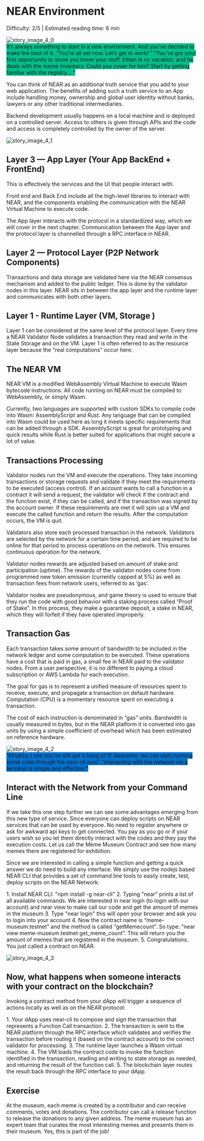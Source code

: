 # NEAR Environment

<Difficulty> Difficulty: 2/5 | Estimated reading time: 6 min </Difficulty>

<narrativeText style="background: #00C08B;">
    <div>
        <img alt="story_image_4_0" src="/images/chap_4_0.png">
    </div>
    <VerticalAlign>
        It’s always something to start in a new environment. And you’ve decided to make the best of it.
        <Spacer />
        “You’re all set now. Let’s get to work! “
        <Spacer />
        “You’ve got your first opportunity to show you know your stuff. Ethan is on vacation, and he deals with the meme inventory. Could you cover for him? Start by getting familiar with the registry… ”
    </VerticalAlign>
</narrativeText>
<Spacer />

You can think of NEAR as an additional truth service that you add to your web application.
The benefits of adding such a truth service to an App include handling money, ownership and global user identity without banks, lawyers or any other traditional intermediaries.

Backend development usually happens on a local machine and is deployed on a controlled server. Access to others is given through APIs and the code and access is completely controlled by the owner of the server.

<ImageContainer>
    <img alt="story_image_4_1" src="/images/chap_4_1.png">
</ImageContainer>

## Layer 3 — App Layer (Your App BackEnd + FrontEnd)

This is effectively the services and the UI that people interact with.

Front end and Back End include all the high-level libraries to interact with NEAR, and the components enabling the communication with the NEAR Virtual Machine to execute code.

The App layer interacts with the protocol in a standardized way, which we will cover in the next chapter. Communication between the App layer and the protocol layer is channelled through a RPC interface in NEAR.

## Layer 2 — Protocol Layer (P2P Network Components)

Transactions and data storage are validated here via the NEAR consensus mechanism and added to the public ledger. This is done by the validator nodes in this layer. NEAR sits in between the app layer and the runtime layer and communicates with both other layers.

## Layer 1 - Runtime Layer (VM, Storage )

Layer 1 can be considered at the same level of the protocol layer. Every time a NEAR Validator Node validates a transaction they read and write in the State Storage and on the VM. Layer 1 is often referred to as the resource layer because the “real computations” occur here.

## The NEAR VM

NEAR VM is a modified WebAssembly Virtual Machine to execute Wasm bytecode instructions. All code running on NEAR must be compiled to WebAssembly, or simply Wasm.

Currently, two languages are supported with custom SDKs to compile code into Wasm: AssemblyScript and Rust. Any language that can be compiled into Wasm could be used here as long it meets specific requirements that can be added through a SDK. AssemblyScript is great for prototyping and quick results while Rust is better suited for applications that might secure a lot of value.

## Transactions Processing

Validator nodes run the VM and execute the operations. They take incoming transactions or storage requests and validate if they meet the requirements to be executed (access control). If an account wants to call a function in a contract it will send a request, the validator will check if the contract and the function exist, if they can be called, and if the transaction was signed by the account owner. If these requirements are met it will spin up a VM and execute the called function and return the results. After the computation occurs, the VM is quit.

Validators also store each processed transaction in the network. Validators are selected by the network for a certain time period, and are required to be online for that period to process operations on the network. This ensures continuous operation for the network.

Validator nodes rewards are adjusted based on amount of stake and participation (uptime). The rewards of the validator nodes come from programmed new token emission (currently capped at 5%) as well as transaction fees from network users, referred to as ‘gas’.

Validator nodes are pseudonymous, and game theory is used to ensure that they run the code with good behavior with a staking process called “Proof of Stake”. In this process, they make a guarantee deposit, a stake in NEAR, which they will forfeit if they have operated improperly.

## Transaction Gas

Each transaction takes some amount of bandwidth to be included in the network ledger and some computation to be executed. These operations have a cost that is paid in gas, a small fee in NEAR paid to the validator nodes. From a user perspective, it is no different to paying a cloud subscription or AWS Lambda for each execution.

The goal for gas is to represent a unified measure of resources spent to receive, execute, and propagate a transaction on default hardware. Computation (CPU) is a momentary resource spent on executing a transaction.

The cost of each instruction is denominated in “gas” units. Bandwidth is usually measured in bytes, but in the NEAR platform it is converted into gas units by using a simple coefficient of overhead which has been estimated on reference hardware.

<Spacer />
<narrativeText style="background: #0072CE">
    <div>
        <img alt="story_image_4_2" src="/images/chap_4_2.png">
    </div>
    <VerticalAlign>
        “Alrighty, I see you’ve still got a hang of it! Awesome, we can start running some code through the near-cli now”
        <Spacer />
        "Interacting with the network via a terminal is simple and effective."
    </VerticalAlign>
</narrativeText>
<Spacer />

## Interact with the Network from your Command Line

If we take this one step further we can see some advantages emerging from this new type of service. Since everyone can deploy scripts on NEAR services that can be used by everyone. No need to register anywhere or ask for awkward api keys to get connected. You pay as you go or if your users wish so you let them directly interact with the codes and they pay the execution costs.
Let us call the Meme Museum Contract and see how many memes there are registered for exhibition.

Since we are interested in calling a simple function and getting a quick answer we do need to build any interface. We simply use the nodejs based NEAR CLI that provides a set of command line tools to easily create, test, deploy scripts on the NEAR Network.

1\. Install NEAR CLI: "npm install -g near-cli"
2\. Typing "near" prints a list of all available commands. We are interested in near login (to login with our account) and near view to make call our code and get the amount of memes in the museum
3\. Type "near login" this will open your browser and ask you to login into your account
4\. Now the contract name is “meme-museum.testnet” and the method is called “getMemecount”. So type: "near view meme-museum.testnet get_meme_count". This will return you the amount of memes that are registered in the museum.
5\. Congratulations. You just called a contract on NEAR.

 <ImageContainer>
     <img alt="story_image_4_3" src="/images/chap_4_3.png">
 </ImageContainer>

<Spacer />

## Now, what happens when someone interacts with your contract on the blockchain?

Invoking a contract method from your dApp will trigger a sequence of actions locally as well as on the NEAR protocol:

1\. Your dApp uses near-cli to compose and sign the transaction that represents a Function Call transaction.
2\. The transaction is sent to the NEAR platform through the RPC interface which validates and verifies the transaction before routing it (based on the contract account) to the correct validator for processing.
3\. The runtime layer launches a Wasm virtual machine.
4\. The VM loads the contract code to invoke the function identified in the transaction, reading and writing to state storage as needed, and returning the result of the function call.
5\. The blockchain layer routes the result back through the RPC interface to your dApp.

## Exercise

At the museum, each meme is created by a contributor and can receive comments, votes and donations. The contributor can call a release function to release the donations to any given address. The meme museum has an expert team that curates the most interesting memes and presents them in their museum. Yes, this is part of the job!
